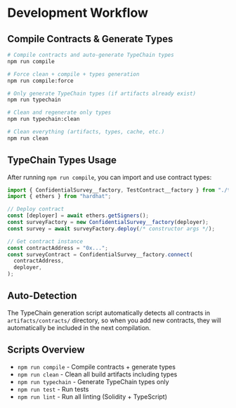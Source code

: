 # Development Workflow

## Compile Contracts & Generate Types

```bash
# Compile contracts and auto-generate TypeChain types
npm run compile

# Force clean + compile + types generation
npm run compile:force

# Only generate TypeChain types (if artifacts already exist)
npm run typechain

# Clean and regenerate only types
npm run typechain:clean

# Clean everything (artifacts, types, cache, etc.)
npm run clean
```

## TypeChain Types Usage

After running `npm run compile`, you can import and use contract types:

```typescript
import { ConfidentialSurvey__factory, TestContract__factory } from "./types";
import { ethers } from "hardhat";

// Deploy contract
const [deployer] = await ethers.getSigners();
const surveyFactory = new ConfidentialSurvey__factory(deployer);
const survey = await surveyFactory.deploy(/* constructor args */);

// Get contract instance
const contractAddress = "0x...";
const surveyContract = ConfidentialSurvey__factory.connect(
  contractAddress,
  deployer,
);
```

## Auto-Detection

The TypeChain generation script automatically detects all contracts in `artifacts/contracts/` directory, so when you add new contracts, they will automatically be included in the next compilation.

## Scripts Overview

- `npm run compile` - Compile contracts + generate types
- `npm run clean` - Clean all build artifacts including types
- `npm run typechain` - Generate TypeChain types only
- `npm run test` - Run tests
- `npm run lint` - Run all linting (Solidity + TypeScript)
